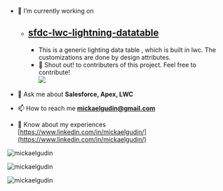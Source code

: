 - 🔭 I’m currently working on

  - ## [sfdc-lwc-lightning-datatable](https://github.com/Sarveshgithub/sfdc-lwc-lightning-datatable)
    - This is a generic lighting data table , which is built in lwc. The customizations are done by design attributes.
    - 📣 Shout out! to contributers of this project. Feel free to contribute!  
      <a href="https://github.com/Sarveshgithub/sfdc-lwc-lightning-datatable/graphs/contributors">
      <img src="https://contrib.rocks/image?repo=Sarveshgithub/sfdc-lwc-lightning-datatable" />
      </a>
      
- 💬 Ask me about **Salesforce, Apex, LWC**

- 📫 How to reach me **mickaelgudin@gmail.com**
- 📄 Know about my experiences [https://www.linkedin.com/in/mickaelgudin/](https://www.linkedin.com/in/mickaelgudin/)

<p ><img src="https://github-readme-stats.vercel.app/api/top-langs?username=mickaelgudin&show_icons=true&locale=en&layout=compact" alt="mickaelgudin" ></p>

<p><img align="center" src="https://github-readme-stats.vercel.app/api?username=mickaelgudin&show_icons=true&locale=en" alt="mickaelgudin" /></p>

<p><img align="center" src="https://github-readme-streak-stats.herokuapp.com/?user=mickaelgudin&" alt="mickaelgudin" /></p>
